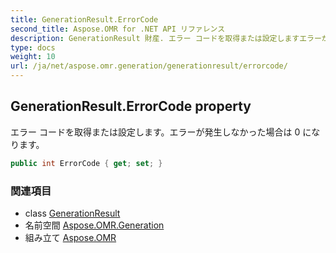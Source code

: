 ```yaml
---
title: GenerationResult.ErrorCode
second_title: Aspose.OMR for .NET API リファレンス
description: GenerationResult 財産. エラー コードを取得または設定しますエラーが発生しなかった場合は 0 になります
type: docs
weight: 10
url: /ja/net/aspose.omr.generation/generationresult/errorcode/
---
```

## GenerationResult.ErrorCode property

エラー コードを取得または設定します。エラーが発生しなかった場合は 0 になります。

```csharp
public int ErrorCode { get; set; }
```

### 関連項目

* class [GenerationResult](../)
* 名前空間 [Aspose.OMR.Generation](../../generationresult/)
* 組み立て [Aspose.OMR](../../../)


